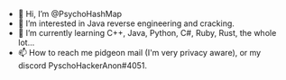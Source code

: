 - 👋 Hi, I’m @PsychoHashMap
- 👀 I’m interested in Java reverse engineering and cracking.
- 🌱 I’m currently learning C++, Java, Python, C#, Ruby, Rust, the whole lot...
- 📫 How to reach me pidgeon mail (I'm very privacy aware), or my discord PyschoHackerAnon#4051.

<!---
PsychoHashMap/PsychoHashMap is a ✨ special ✨ repository because its `README.md` (this file) appears on your GitHub profile.
You can click the Preview link to take a look at your changes.
--->
